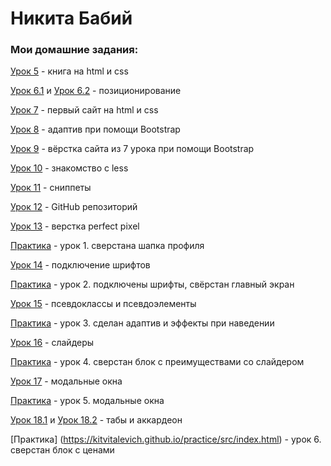 # Никита Бабий
### Мои домашние задания:

[Урок 5](https://KitVitalevich.github.io/lesson_5/ "Готовая домашка") - книга на html и css

[Урок 6.1](https://KitVitalevich.github.io/lesson_6/frame/) и [Урок 6.2](https://kitvitalevich.github.io/lesson_5/header/) - позиционирование

[Урок 7](https://KitVitalevich.github.io/lesson_7/) - первый сайт на html и css

[Урок 8](https://KitVitalevich.github.io/lesson_8/) - адаптив при помощи Bootstrap

[Урок 9](https://KitVitalevich.github.io/lesson_9/) - вёрстка сайта из 7 урока при помощи Bootstrap

[Урок 10](https://KitVitalevich.github.io/lesson_10/) - знакомство с less

[Урок 11](https://KitVitalevich.github.io/lesson_11/) - сниппеты

[Урок 12](https://KitVitalevich.github.io/lesson_12/) - GitHub репозиторий

[Урок 13](https://kitvitalevich.github.io/lesson_13/src/index.html) - верстка perfect pixel

[Практика](https://kitvitalevich.github.io/lesson_14/BigSite/src/index.html) - урок 1. сверстана шапка профиля

[Урок 14](https://kitvitalevich.github.io/lesson_15/src/index.html) - подключение шрифтов

[Практика](https://kitvitalevich.github.io/practice/src/index.html) - урок 2. подключены шрифты, свёрстан главный экран

[Урок 15](https://kitvitalevich.github.io/lesson_15/hover_effect/index.html) - псевдоклассы и псевдоэлементы 

[Практика](https://kitvitalevich.github.io/practice/src/index.html) - урок 3. сделан адаптив и эффекты при наведении 

[Урок 16](https://kitvitalevich.github.io/lesson_17/src/css/index.html) - слайдеры

[Практика](https://kitvitalevich.github.io/practice/src/index.html) - урок 4. сверстан блок с преимуществами со слайдером

[Урок 17](https://kitvitalevich.github.io/lesson_17/src/index.html) - модальные окна

[Практика](https://kitvitalevich.github.io/practice/src/practice/src/index.html) - урок 5. модальные окна

[Урок 18.1](https://kitvitalevich.github.io/tabs/src/index.html?#) и [Урок 18.2](https://kitvitalevich.github.io/accordion/src/index.html) - табы и аккардеон

[Практика] (https://kitvitalevich.github.io/practice/src/index.html) - урок 6. сверстан блок с ценами



